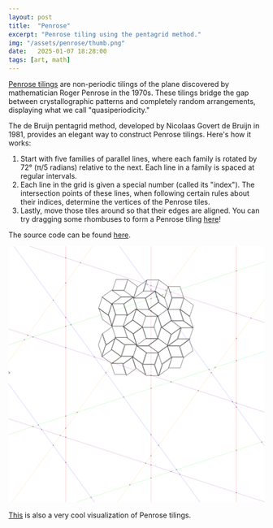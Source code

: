 ```yaml
---
layout: post
title:  "Penrose"
excerpt: "Penrose tiling using the pentagrid method."
img: "/assets/penrose/thumb.png"
date:   2025-01-07 18:28:00
tags: [art, math]
---
```


[Penrose tilings](https://en.wikipedia.org/wiki/Penrose_tiling) are non-periodic tilings of the plane discovered by mathematician Roger Penrose in the 1970s. These tilings bridge the gap between crystallographic patterns and completely random arrangements, displaying what we call "quasiperiodicity."

The de Bruijn pentagrid method, developed by Nicolaas Govert de Bruijn in 1981, provides an elegant way to construct Penrose tilings. Here's how it works: 
1. Start with five families of parallel lines, where each family is rotated by 72° (π/5 radians) relative to the next. Each line in a family is spaced at regular intervals.
2. Each line in the grid is given a special number (called its "index"). The intersection points of these lines, when following certain rules about their indices, determine the vertices of the Penrose tiles.
3. Lastly, move those tiles around so that their edges are aligned. You can try dragging some rhombuses to form a Penrose tiling [here](https://fanyangxyz.github.io/penrose-diy/)!

The source code can be found [here](https://github.com/fanyangxyz/penrose-diy).

<div class="art">

  <div class="blendpiece">
    <img src="/assets/penrose/penrose_handmade4.png" alt="Penrose" />
  </div>

</div>

[This](https://aatishb.com/patterncollider/) is also a very cool visualization of Penrose tilings.
